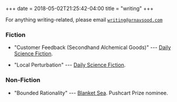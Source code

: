 +++
date = 2018-05-02T21:25:42-04:00
title = "writing"
+++

For anything writing-related, please email [``writing@arnavsood.com``](mailto:writing@arnavsood.com)

### Fiction 

+ "Customer Feedback (Secondhand Alchemical Goods)" --- [Daily Science Fiction](https://dailysciencefiction.com/fantasy/fantasy/arnav-sood/customer-feedback-secondhand-alchemical-goods).

+ "Local Perturbation" --- [Daily Science Fiction](https://dailysciencefiction.com/science-fiction/other-worlds-sf/arnav-sood/local-perturbation).

### Non-Fiction 

+ "Bounded Rationality" --- [Blanket Sea](http://blanketsea.com/2019/09/18/bounded-rationality-by-arnav-sood/). Pushcart Prize nominee.
